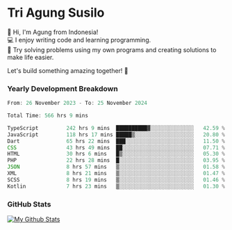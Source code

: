 # Tri Agung Susilo

👋 Hi, I'm Agung from Indonesia!<br>
💻 I enjoy writing code and learning programming.<br>
🧠 Try solving problems using my own programs and creating solutions to make life easier.

Let's build something amazing together! 🚀

### Yearly Development Breakdown

<!--START_SECTION:waka-->

```TypeScript JavaScript PHP
From: 26 November 2023 - To: 25 November 2024

Total Time: 566 hrs 9 mins

TypeScript         242 hrs 9 mins  ██████████▓░░░░░░░░░░░░░░   42.59 %
JavaScript         118 hrs 17 mins █████▒░░░░░░░░░░░░░░░░░░░   20.80 %
Dart               65 hrs 22 mins  ███░░░░░░░░░░░░░░░░░░░░░░   11.50 %
CSS                43 hrs 49 mins  ██░░░░░░░░░░░░░░░░░░░░░░░   07.71 %
HTML               30 hrs 6 mins   █▒░░░░░░░░░░░░░░░░░░░░░░░   05.30 %
PHP                22 hrs 28 mins  █░░░░░░░░░░░░░░░░░░░░░░░░   03.95 %
JSON               8 hrs 57 mins   ▒░░░░░░░░░░░░░░░░░░░░░░░░   01.58 %
XML                8 hrs 21 mins   ▒░░░░░░░░░░░░░░░░░░░░░░░░   01.47 %
SCSS               8 hrs 19 mins   ▒░░░░░░░░░░░░░░░░░░░░░░░░   01.46 %
Kotlin             7 hrs 23 mins   ▒░░░░░░░░░░░░░░░░░░░░░░░░   01.30 %
```

<!--END_SECTION:waka-->

### GitHub Stats

[![My Github Stats](https://github-readme-stats.vercel.app/api?username=triagung128&show_icons=true&hide=contribs,issues&count_private=true&theme=tokyonight)](https://github.com/triagung128)

<!-- [![Top Langs](https://github-readme-stats.vercel.app/api/top-langs/?username=triagung128&layout=compact)](https://github.com/triagung128) -->
